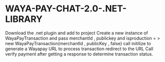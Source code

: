 # WAYA-PAY-CHAT-2.0-.NET-LIBRARY
Download the .net plugin and add to project
Create a new instance of WayaPayTransaction and pass merchantId , publickey and isproduction = > new WayaPayTransaction(merchantId , publicKey , false)
call initilize to generate a Wayapay URL to process transaction
redirect to the URL
Call verify payment after getting a response to determine transaction status.
